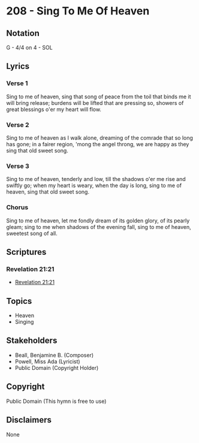 # 208 - Sing To Me Of Heaven

## Notation

G - 4/4 on 4 - SOL

## Lyrics

### Verse 1

Sing to me of heaven, sing that song of peace from the toil that binds me it will bring release; burdens will be lifted that are pressing so, showers of great blessings o'er my heart will flow.

### Verse 2

Sing to me of heaven as I walk alone, dreaming of the comrade that so long has gone; in a fairer region, 'mong the angel throng, we are happy as they sing that old sweet song.

### Verse 3

Sing to me of heaven, tenderly and low, till the shadows o'er me rise and swiftly go; when my heart is weary, when the day is long, sing to me of heaven, sing that old sweet song.

### Chorus

Sing to me of heaven, let me fondly dream of its golden glory, of its pearly gleam; sing to me when shadows of the evening fall, sing to me of heaven, sweetest song of all.


## Scriptures

### Revelation 21:21

- [Revelation 21:21](https://www.biblegateway.com/passage/?search=Revelation%2021%3A21)


## Topics

- Heaven
- Singing

## Stakeholders

- Beall, Benjamine B. (Composer)
- Powell, Miss Ada (Lyricist)
- Public Domain (Copyright Holder)

## Copyright

Public Domain
(This hymn is free to use)

## Disclaimers

None


